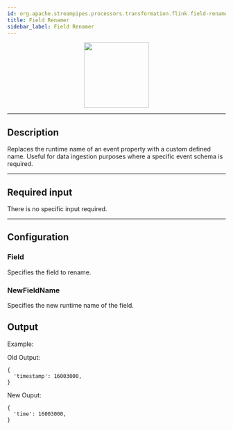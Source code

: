 ```yaml
---
id: org.apache.streampipes.processors.transformation.flink.field-renamer
title: Field Renamer
sidebar_label: Field Renamer
---
```


<!--
  ~ Licensed to the Apache Software Foundation (ASF) under one or more
  ~ contributor license agreements.  See the NOTICE file distributed with
  ~ this work for additional information regarding copyright ownership.
  ~ The ASF licenses this file to You under the Apache License, Version 2.0
  ~ (the "License"); you may not use this file except in compliance with
  ~ the License.  You may obtain a copy of the License at
  ~
  ~    http://www.apache.org/licenses/LICENSE-2.0
  ~
  ~ Unless required by applicable law or agreed to in writing, software
  ~ distributed under the License is distributed on an "AS IS" BASIS,
  ~ WITHOUT WARRANTIES OR CONDITIONS OF ANY KIND, either express or implied.
  ~ See the License for the specific language governing permissions and
  ~ limitations under the License.
  ~
  -->



<p align="center"> 
    <img src="/docs/img/pipeline-elements/org.apache.streampipes.processors.transformation.flink.field-renamer/icon.png" width="150px;" class="pe-image-documentation"/>
</p>

***

## Description

Replaces the runtime name of an event property with a custom defined name. Useful for data ingestion purposes where a specific event schema is required.


***

## Required input
There is no specific input required.

***

## Configuration

### Field   
Specifies the field to rename.

### NewFieldName
Specifies the new runtime name of the field.

## Output
Example:

Old Output:
```
{
  'timestamp': 16003000, 
}
```

New Ouput:
```
{
  'time': 16003000, 
}
```
